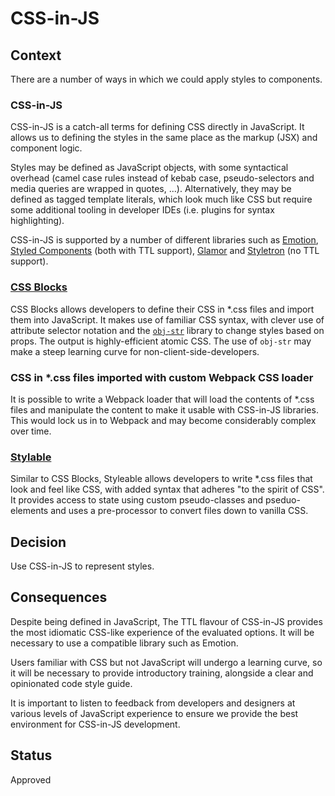 # CSS-in-JS

## Context

There are a number of ways in which we could apply styles to components.

### CSS-in-JS

CSS-in-JS is a catch-all terms for defining CSS directly in JavaScript. It allows us to defining the styles in the same place as the markup (JSX) and component logic.

Styles may be defined as JavaScript objects, with some syntactical overhead (camel case rules instead of kebab case, pseudo-selectors and media queries are wrapped in quotes, ...). Alternatively, they may be defined as tagged template literals, which look much like CSS but require some additional tooling in developer IDEs (i.e. plugins for syntax highlighting).

CSS-in-JS is supported by a number of different libraries such as [Emotion](https://emotion.sh/), [Styled Components](https://www.styled-components.com/docs/basics#getting-started) (both with TTL support), [Glamor](https://github.com/threepointone/glamor) and [Styletron](https://github.com/styletron/styletron) (no TTL support).

### [CSS Blocks](https://css-blocks.com/)

CSS Blocks allows developers to define their CSS in *.css files and import them into JavaScript. It makes use of familiar CSS syntax, with clever use of attribute selector notation and the [`obj-str`](https://github.com/lukeed/obj-str) library to change styles based on props. The output is highly-efficient atomic CSS. The use of `obj-str` may make a steep learning curve for non-client-side-developers.

### CSS in *.css files imported with custom Webpack CSS loader

It is possible to write a Webpack loader that will load the contents of *.css files and manipulate the content to make it usable with CSS-in-JS libraries. This would lock us in to Webpack and may become considerably complex over time. 

### [Stylable](https://stylable.io/)

Similar to CSS Blocks, Styleable allows developers to write *.css files that look and feel like CSS, with added syntax that adheres "to the spirit of CSS". It provides access to state using custom pseudo-classes and pseduo-elements and uses a pre-processor to convert files down to vanilla CSS.

## Decision

Use CSS-in-JS to represent styles.

## Consequences

Despite being defined in JavaScript, The TTL flavour of CSS-in-JS provides the most idiomatic CSS-like experience of the evaluated options. It will be necessary to use a compatible library such as Emotion.

Users familiar with CSS but not JavaScript will undergo a learning curve, so it will be necessary to provide introductory training, alongside a clear and opinionated code style guide.

It is important to listen to feedback from developers and designers at various levels of JavaScript experience to ensure we provide the best environment for CSS-in-JS development.

## Status

Approved
